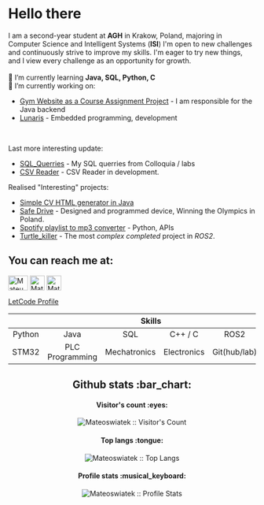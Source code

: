 # Hello there
I am a second-year student at **AGH** in Krakow, Poland, majoring in Computer Science and Intelligent Systems (**ISI**)
I'm open to new challenges and continuously strive to improve my skills. I'm eager to try new things, and I view every challenge as an opportunity for growth.
<br><br>
🌱 I’m currently learning **Java, SQL, Python, C**
<br>
🔭 I’m currently working on:
- [Gym Website as a Course Assignment Project](https://github.com/MaksymSz/silownia) - I am responsible for the Java backend
- [Lunaris](https://www.orbital-space.com/lunarmission) - Embedded programming, development
<br>

Last more interesting update:
- [SQL_Querries](https://github.com/Mateoswiatek/SQL_Querries) - My SQL querries from Colloquia / labs
- [CSV Reader](https://github.com/Mateoswiatek/CSV_Reader)  - CSV Reader in development.

Realised "Interesting" projects:
- [Simple CV HTML generator in Java](https://github.com/Mateoswiatek/CreatorCVJava)
- [Safe Drive](https://www.youtube.com/watch?v=f3RRo53PAh8) - Designed and programmed device, Winning the Olympics in Poland.
- [Spotify playlist to mp3 converter](https://github.com/Mateoswiatek/Spotify_playlist_to_mp3_file) - Python, APIs
- [Turtle_killer](https://github.com/Mateoswiatek/ROS2_follow_turtle_robot) - The most *complex completed* project in *ROS2*.


<h2 align="left">You can reach me at: </h2>
<a href="https://www.linkedin.com/in/mateoswiatek/" target="blank"><img align="center" src="https://raw.githubusercontent.com/rahuldkjain/github-profile-readme-generator/master/src/images/icons/Social/linked-in-alt.svg" alt="Mateusz Świątek LinkedIn Profile" height="30" width="40" /></a>
<a href="https://www.hackerrank.com/mateoswiatek/"  target="blank"><img align="center" src="https://cdn.iconscout.com/icon/free/png-512/free-hackerrank-3628823-3030100.png?f=avif&w=256" alt="Mateusz Świątek Hackerrank Profile" height="30" width="30"></a>
<a href="https://gitlab.com/Mateoswiatek" target="blank"> <img align="center" src="https://www.vectorlogo.zone/logos/gitlab/gitlab-icon.svg" alt="Mateusz Świątek GitLab Profile" height="30" width="30"></a>
</p>
<a href="https://leetcode.com/mswiatek2002/ target="blank"> LetCode Profile</a>

<div align="center">
  <table>
    <thead>
      <tr>
        <th colspan="7">Skills</th>
      </tr>
    </thead>
    <tr>
     <td align="center" width=110>Python</td>
     <td align="center" width=110>Java</td>
     <td align="center" width=110>SQL</td>
     <td align="center" width=110>C++ / C</td>
     <td align="center" width=110>ROS2</td>
     <td align="center" width=110>Linux</td>
    </tr>
    <tr>
     <td align="center" width=110>STM32</td>
     <td align="center" width=110>PLC Programming</td>
     <td align="center" width=110>Mechatronics</td>
     <td align="center" width=110>Electronics</td>
     <td align="center" width=110>Git(hub/lab)</td>
     <td align="center" width=110>PCB design</td>
    </tr>
  </table>
  



<h2 align="center">Github stats :bar_chart:</h2>

<h4 align="center">Visitor's count :eyes:</h4>

<p align="center"><img src="https://profile-counter.glitch.me/{Mateoswiatek}/count.svg" alt="Mateoswiatek :: Visitor's Count" /></p>

<h4 align="center">Top langs :tongue:</h4>

<p align="center"><img src="https://github-readme-stats.vercel.app/api/top-langs/?username=Mateoswiatek&langs_count=10&theme=tokyonight&layout=compact" alt="Mateoswiatek :: Top Langs" /></p>

<h4 align="center">Profile stats :musical_keyboard:</h4>

<p align="center"><img src="https://github-readme-stats.vercel.app/api?username=Mateoswiatek&show_icons=true&title_color=fff&icon_color=79ff97&text_color=9f9f9f&bg_color=151515" alt="Mateoswiatek :: Profile Stats" /></p>
